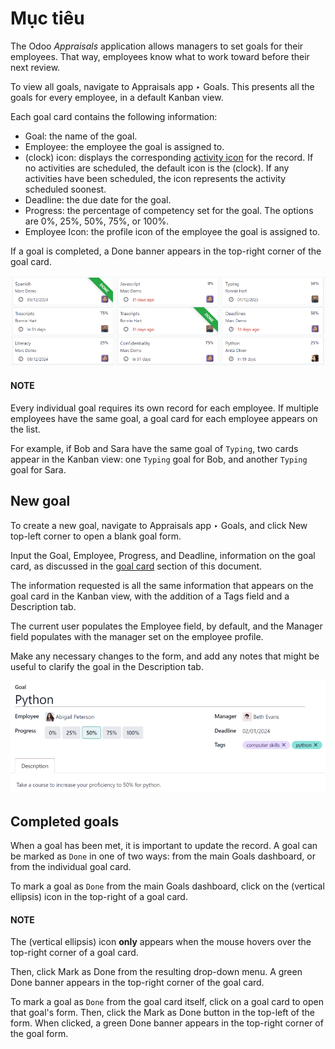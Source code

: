 # Mục tiêu

The Odoo *Appraisals* application allows managers to set goals for their employees. That way,
employees know what to work toward before their next review.

To view all goals, navigate to Appraisals app ‣ Goals. This presents all the
goals for every employee, in a default Kanban view.

<a id="appraisals-goal-card"></a>

Each goal card contains the following information:

- Goal: the name of the goal.
- Employee: the employee the goal is assigned to.
- <i class="fa fa-clock-o"></i> (clock) icon: displays the corresponding [activity icon](../../essentials/activities.md) for the record. If no activities are scheduled, the default icon is
  the <i class="fa fa-clock-o"></i> (clock). If any activities have been scheduled, the icon
  represents the activity scheduled soonest.
- Deadline: the due date for the goal.
- Progress: the percentage of competency set for the goal. The options are
  0%, 25%, 50%, 75%, or 100%.
- Employee Icon: the profile icon of the employee the goal is assigned to.

If a goal is completed, a Done banner appears in the top-right corner of the goal card.

![The goals Kanban view, with nine goal cards.](../../../.gitbook/assets/goals.png)

#### NOTE
Every individual goal requires its own record for each employee. If multiple employees have the
same goal, a goal card for each employee appears on the list.

For example, if Bob and Sara have the same goal of `Typing`, two cards appear in the Kanban view:
one `Typing` goal for Bob, and another `Typing` goal for Sara.

## New goal

To create a new goal, navigate to Appraisals app ‣ Goals, and click
New top-left corner to open a blank goal form.

Input the Goal, Employee, Progress, and Deadline,
information on the goal card, as discussed in the [goal card](#appraisals-goal-card) section of
this document.

The information requested is all the same information that appears on the goal card in the Kanban
view, with the addition of a Tags field and a Description tab.

The current user populates the Employee field, by default, and the Manager
field populates with the manager set on the employee profile.

Make any necessary changes to the form, and add any notes that might be useful to clarify the goal
in the Description tab.

![A goal form filled out for a Python skill, set to 50% proficiency.](../../../.gitbook/assets/new-goal.png)

## Completed goals

When a goal has been met, it is important to update the record. A goal can be marked as `Done` in
one of two ways: from the main Goals dashboard, or from the individual goal card.

To mark a goal as `Done` from the main Goals dashboard, click on the
<i class="fa fa-ellipsis-v"></i> (vertical ellipsis) icon in the top-right of a goal card.

#### NOTE
The <i class="fa fa-ellipsis-v"></i> (vertical ellipsis) icon **only** appears when the mouse
hovers over the top-right corner of a goal card.

Then, click Mark as Done from the resulting drop-down menu. A green Done
banner appears in the top-right corner of the goal card.

To mark a goal as `Done` from the goal card itself, click on a goal card to open that goal's form.
Then, click the Mark as Done button in the top-left of the form. When clicked, a green
Done banner appears in the top-right corner of the goal form.
